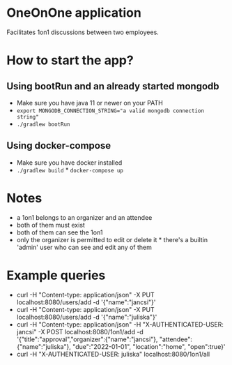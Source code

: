 # OneOnOne application

Facilitates 1on1 discussions between two employees.

# How to start the app?

## Using bootRun and an already started mongodb

* Make sure you have java 11 or newer on your PATH
* `export MONGODB_CONNECTION_STRING="a valid mongodb connection string"`
* `./gradlew bootRun`

## Using docker-compose

* Make sure you have docker installed
* `./gradlew build`
* `docker-compose up`

# Notes

* a 1on1 belongs to an organizer and an attendee
* both of them must exist
* both of them can see the 1on1
* only the organizer is permitted to edit or delete it
* there's a builtin 'admin' user who can see and edit any of them

# Example queries

* curl -H "Content-type: application/json" -X PUT localhost:8080/users/add -d '{"name":"jancsi"}'
* curl -H "Content-type: application/json" -X PUT localhost:8080/users/add -d '{"name":"juliska"}'
* curl -H "Content-type: application/json" -H "X-AUTHENTICATED-USER: jancsi"  -X POST localhost:8080/1on1/add -d '{"title":"approval","organizer":{"name":"jancsi"}, "attendee":{"name":"juliska"}, "due":"2022-01-01", "location":"home", "open":true}'
* curl -H "X-AUTHENTICATED-USER: juliska" localhost:8080/1on1/all

